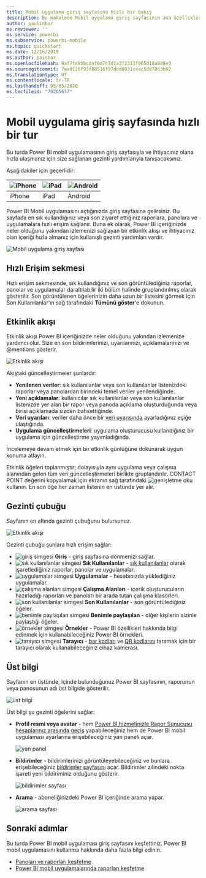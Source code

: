 ```yaml
---
title: Mobil uygulama giriş sayfasına hızlı bir bakış
description: Bu makalede Mobil uygulama giriş sayfasının ana özellikleri tanıtılır.
author: paulinbar
ms.reviewer: ''
ms.service: powerbi
ms.subservice: powerbi-mobile
ms.topic: quickstart
ms.date: 12/16/2019
ms.author: painbar
ms.openlocfilehash: 9af7fd95bcdaf0d747d1a3f2313f965d18a888e3
ms.sourcegitcommit: 7aa0136f93f88516f97ddd8031ccac5d07863b92
ms.translationtype: HT
ms.contentlocale: tr-TR
ms.lasthandoff: 05/05/2020
ms.locfileid: "79205677"
---
```

# <a name="a-quick-tour-of-the-mobile-app-home-page"></a>Mobil uygulama giriş sayfasında hızlı bir tur
Bu turda Power BI mobil uygulamasının giriş sayfasıyla ve ihtiyacınız olana hızla ulaşmanız için size sağlanan gezinti yardımlarıyla tanışacaksınız.

Aşağıdakiler için geçerlidir:

| ![iPhone](./media/mobile-apps-quickstart-view-dashboard-report/iphone-logo-30-px.png) | ![iPad](./media/mobile-apps-quickstart-view-dashboard-report/ipad-logo-30-px.png) | ![Android](./media/mobile-apps-quickstart-view-dashboard-report/android-logo-30-px.png) |
|:--- |:--- |:--- |
| iPhone | iPad | Android | 

Power BI Mobil uygulamasını açtığınızda giriş sayfasına gelirsiniz. Bu sayfada en sık kullandığınız veya son ziyaret ettiğiniz raporlara, panolara ve uygulamalara hızlı erişim sağlanır. Buna ek olarak, Power BI içeriğinizde neler olduğunu yakından izlemenizi sağlayan bir etkinlik akışı ve ihtiyacınız olan içeriği hızla almanız için kullanışlı gezinti yardımları vardır.

![Mobil uygulama giriş sayfası](./media/mobile-apps-home-page/powerbi-mobile-app-home.png)
 
## <a name="quick-access-tab"></a>Hızlı Erişim sekmesi

Hızlı erişim sekmesinde, sık kullandığınız ve son görüntülediğiniz raporlar, panolar ve uygulamalar daraltılabilir iki bölüm halinde gruplandırılmış olarak gösterilir. Son görüntülenen öğelerinizin daha uzun bir listesini görmek için Son Kullanılanlar'ın sağ tarafındaki **Tümünü göster**'e dokunun. 

## <a name="activity-feed"></a>Etkinlik akışı

Etkinlik akışı Power BI içeriğinizde neler olduğunu yakından izlemenize yardımcı olur. Size en son bildirimlerinizi, uyarılarınızı, açıklamalarınızı ve @mentions gösterir.

![Etkinlik akışı](./media/mobile-apps-home-page/powerbi-mobile-app-activity.png)

Akıştaki güncelleştirmeler şunlardır:
* **Yenilenen veriler**: sık kullanılanlar veya son kullanılanlar listenizdeki raporlar veya panolardan birindeki temel veriler yenilendiğinde.
* **Yeni açıklamalar**: kullanıcılar sık kullanılanlar veya son kullanılanlar listenizde yer alan bir rapor veya panoda açıklama oluşturduğunda veya birisi açıklamada sizden bahsettiğinde.
* **Veri uyarıları**: veriler daha önce bir [veri uyarısında](../../mobile-set-data-alerts-in-the-mobile-apps.md) ayarladığınız eşiğe ulaştığında.
* **Uygulama güncelleştirmeleri**: uygulama oluşturucusu kullandığınız bir uygulama için güncelleştirme yayımladığında.

 İncelemeye devam etmek için bir etkinlik günlüğüne dokunarak uygun konuma atlayın.

Etkinlik öğeleri toplanmıştır; dolayısıyla aynı uygulama veya çalışma alanından gelen tüm veri güncelleştirmeleri birlikte gruplandırılır. CONTACT POINT değerini kopyalamak için ekranın sağ tarafındaki ![genişletme oku](./media/mobile-apps-home-page/powerbi-mobile-app-expand-arrow.png) kullanın. En son öğe her zaman listenin en üstünde yer alır.

## <a name="navigation-bar"></a>Gezinti çubuğu

Sayfanın en altında gezinti çubuğunu bulursunuz.

![Etkinlik akışı](./media/mobile-apps-home-page/powerbi-mobile-app-navbar.png)

Gezinti çubuğu şunlara hızlı erişim sağlar:

* ![giriş simgesi](./media/mobile-apps-home-page/powerbi-mobile-app-home-icon.png) **Giriş** - giriş sayfasına dönmenizi sağlar.
* ![sık kullanılanlar simgesi](./media/mobile-apps-home-page/powerbi-mobile-app-favorites-icon.png) **Sık Kullanılanlar** - [sık kullanılanlar](../../mobile-apps-favorites.md) olarak işaretlediğiniz raporlar, panolar ve uygulamalar.
* ![uygulamalar simgesi](./media/mobile-apps-home-page/powerbi-mobile-app-apps-icon.png) **Uygulamalar** - hesabınızda yüklediğiniz uygulamalar.
* ![çalışma alanları simgesi](./media/mobile-apps-home-page/powerbi-mobile-app-workspaces-icon.png) **Çalışma Alanları** - içerik oluşturucuların hazırladığı raporları ve panoları bir arada tutan çalışma klasörleri.
* ![son kullanılanlar simgesi](./media/mobile-apps-home-page/powerbi-mobile-app-recents-icon.png) **Son Kullanılanlar** - son görüntülediğiniz öğeler.
* ![benimle paylaşılan simgesi](./media/mobile-apps-home-page/powerbi-mobile-app-shared-with-me-icon.png) **Benimle paylaşılan** - diğer kişilerin sizinle paylaştığı öğeler.
* ![örnekler simgesi](./media/mobile-apps-home-page/powerbi-mobile-app-samples-icon.png) **Örnekler** - Power BI özellikleri hakkında bilgi edinmek için kullanabileceğiniz Power BI örnekleri.
* ![tarayıcı simgesi](./media/mobile-apps-home-page/powerbi-mobile-app-scanner-icon.png) **Tarayıcı** - [bar kodları](../../mobile-apps-scan-barcode-iphone.md) ve [QR kodlarını](../../mobile-apps-qr-code.md) taramak için bir tarayıcı olarak kullanabileceğiniz cihaz kamerası.

## <a name="header"></a>Üst bilgi

Sayfanın en üstünde, içinde bulunduğunuz Power BI sayfasının, raporunun veya panosunun adı üst bilgide gösterilir.

![üst bilgi](./media/mobile-apps-home-page/powerbi-mobile-app-header.png)

Üst bilgi şu gezinti öğelerini sağlar:
* **Profil resmi veya avatar** - hem [Power BI hizmetinizle Rapor Sunucusu hesaplarınız arasında geçiş](../../mobile-app-ssrs-kpis-mobile-on-premises-reports.md) yapabileceğiniz hem de Power BI mobil uygulaması ayarlarına erişebileceğiniz yan paneli açar.

    ![yan panel](./media/mobile-apps-home-page/powerbi-mobile-app-side-panel.png)

* **Bildirimler** - bildirimlerinizi görüntüleyebileceğiniz ve bunlara erişebileceğiniz [bildirimler sayfasını](../../mobile-apps-notification-center.md) açar. Bildirimler zilindeki nokta işareti yeni bildiriminiz olduğunu gösterir.

    ![bildirimler sayfası](./media/mobile-apps-home-page/powerbi-mobile-app-notifications-page.png)

* **Arama** - aboneliğinizdeki Power BI içeriğinde arama yapar.

    ![arama sayfası](./media/mobile-apps-home-page/powerbi-mobile-app-search-page.png)

## <a name="next-steps"></a>Sonraki adımlar
Bu turda Power BI mobil uygulaması giriş sayfasını keşfettiniz. Power BI mobil uygulamasını kullanma hakkında daha fazla bilgi edinin. 
* [Panoları ve raporları keşfetme](../../mobile-apps-quickstart-view-dashboard-report.md)
* [Power BI mobil uygulamalarında raporları keşfetme](../../mobile-reports-in-the-mobile-apps.md)
